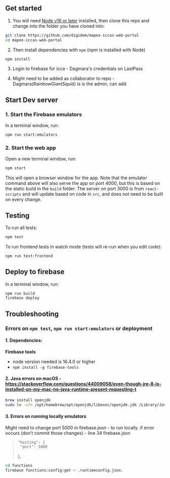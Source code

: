 ## Get started

1. You will need [Node v16 or later](https://nodejs.org/en/) installed, then clone this repo and change into the folder you have cloned into:

```sh
git clone https://github.com/digidem/mapeo-iccas-web-portal
cd mapeo-iccas-web-portal
```

2. Then install dependencies with `npm` (npm is installed with Node)

```sh
npm install
```

3. Login to firebase for icca - Dagmara's credentials on LastPass

4. Might need to be added as collaborator to repo - Dagmara(RainbowGiantSquid) is is the admin, can add

## Start Dev server

### 1. Start the Firebase emulators

In a terminal window, run:

```sh
npm run start:emulators
```

### 2. Start the web app

Open a new terminal window, run:

```sh
npm start
```

This will open a browser window for the app. Note that the emulator command above will also serve the app on port 4000, but this is based on the static build in the `build` folder. The server on port 3000 is from `react-scripts` and will update based on code in `src`, and does not need to be built on every change.

## Testing

To run all tests:

```sh
npm test
```

To run frontend tests in watch mode (tests will re-run when you edit code):

```sh
npm run test:frontend
```

## Deploy to firebase

In a terminal window, run:

```sh
npm run build
firebase deploy
```

## Troubleshooting 

### Errors on `npm test`, `npm run start:emulators` or deployment

#### 1. Dependencies:

**Firebase tools**

- node version needed is 16.4.0 or higher
- `npm install -g firebase-tools`

#### 2. Java errors on macOS - https://stackoverflow.com/questions/44009058/even-though-jre-8-is-installed-on-my-mac-no-java-runtime-present-requesting-t

```sh
brew install openjdk
sudo ln -sfn /opt/homebrew/opt/openjdk/libexec/openjdk.jdk /Library/Java/JavaVirtualMachines/openjdk.jdk
```

#### 3. Errors on running locally emulators

Might need to change port 5000 in firebase.json - to run locally.
if error occurs (don’t commit those changes) - line 34 firebase.json

>     "hosting": {
>      "port": 5000
>    },


```sh
cd functions
firebase functions:config:get > .runtimeconfig.json.
```